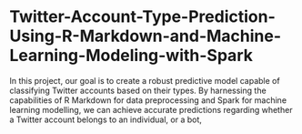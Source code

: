 # Twitter-Account-Type-Prediction-Using-R-Markdown-and-Machine-Learning-Modeling-with-Spark
In this project, our goal is to create a robust predictive model capable of classifying Twitter accounts based on their types. By harnessing the capabilities of R Markdown for data preprocessing and Spark for machine learning modelling, we can achieve accurate predictions regarding whether a Twitter account belongs to an individual, or a bot,
